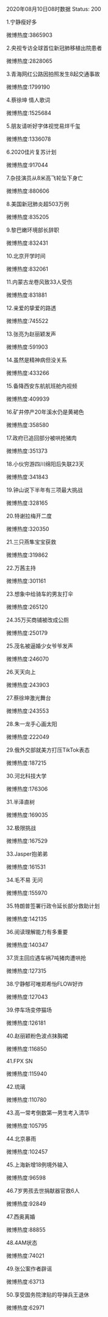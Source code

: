 2020年08月10日08时数据
Status: 200

1.宁静瘦好多

微博热度:3865903

2.央视专访全球首位新冠肺移植出院患者

微博热度:2828065

3.青海网红公路因拍照发生8起交通事故

微博热度:1799190

4.蔡徐坤 情人歌词

微博热度:1525684

5.朋友请听好字体视觉易烊千玺

微博热度:1336078

6.2020佳片复苏计划

微博热度:917044

7.杂技演员从8米高飞轮坠下身亡

微博热度:880606

8.美国新冠肺炎超503万例

微博热度:835205

9.黎巴嫩环境部长辞职

微博热度:832431

10.北京开学时间

微博热度:832061

11.内蒙古龙卷风致33人受伤

微博热度:831881

12.亲爱的挚爱的路透

微博热度:745522

13.张亮为赵丽颖发声

微博热度:591903

14.虽然是精神病但没关系

微博热度:433266

15.备降西安东航航班舱内视频

微博热度:409939

16.矿井停产20年溪水仍是黄褐色

微博热度:358580

17.政府已追回部分被哄抢猪肉

微博热度:351373

18.小伙穷游四川绵阳后失联23天

微博热度:341843

19.钟山说下半年有三项最大挑战

微博热度:328165

20.特谢拉梅开二度

微博热度:320350

21.三只燕隼宝宝获救

微博热度:319862

22.万茜主持

微博热度:301161

23.想象中给骑车的男友打伞

微博热度:265120

24.35万买商铺被改成公厕

微博热度:250179

25.茂名被逼婚少女爷爷发声

微博热度:246070

26.天天向上

微博热度:243903

27.蔡徐坤激光舞台

微博热度:243553

28.朱一龙手心画太阳

微博热度:222049

29.俄外交部就美方打压TikTok表态

微博热度:187215

30.河北科技大学

微博热度:176306

31.半泽直树

微博热度:169035

32.极限挑战

微博热度:167529

33.Jasper抱弟弟

微博热度:161531

34.毛不易 无问

微博热度:155970

35.特朗普签署行政令延长部分救助计划

微博热度:142135

36.阅读理解能力有多重要

微博热度:140347

37.货主回应遇车祸7吨猪肉遭哄抢

微博热度:127315

38.宁静郁可唯郑希怡FLOW好炸

微博热度:127043

39.停车场变停猫场

微博热度:126181

40.赵丽颖粉色波点抹胸裙

微博热度:116850

41.FPX SN

微博热度:115940

42.琉璃

微博热度:110780

43.高一常考倒数第一男生考入清华

微博热度:105795

44.北京暴雨

微博热度:102457

45.上海新增18例境外输入

微博热度:96598

46.7岁男孩去世捐献器官救6人

微博热度:92849

47.西奥离婚

微博热度:88855

48.4AM状态

微博热度:74021

49.张公案作者辟谣

微博热度:63713

50.享受国务院津贴的导弹兵王退休

微博热度:62971

